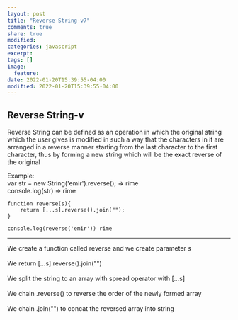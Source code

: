 ```yaml
---
layout: post
title: "Reverse String-v7"
comments: true
share: true
modified:
categories: javascript
excerpt:
tags: []
image:
  feature:
date: 2022-01-20T15:39:55-04:00
modified: 2022-01-20T15:39:55-04:00
---
```


## Reverse String-v

Reverse String can be defined as an operation in which the original string which the user gives is modified in such a way that the characters in it are arranged in a reverse manner starting from the last character to the first character, thus by forming a new string which will be the exact reverse of the original

Example:<br>
var str = new String('emir').reverse(); => rime <br>
console.log(str) => rime <br>





~~~
function reverse(s){
    return [...s].reverse().join("");
}

console.log(reverse('emir')) rime
~~~
___
We create a function called reverse and we create parameter  *s* 
<br><br>
We return [...s].reverse().join("")
<br><br>
We split the string to an array with spread operator with [...s]
<br><br>
We chain .reverse() to reverse the order of the newly formed array
<br><br>
We chain .join("") to concat the reversed array into string
<br>


